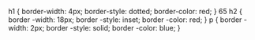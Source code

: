 h1 {
border-width: 4px;
border-style: dotted;
border-color: red;
}
65
h2 {
border
-width: 18px;
border
-style: inset;
border
-color: red;
}
p {
border
-width: 2px;
border
-style: solid;
border
-color: blue;
}
